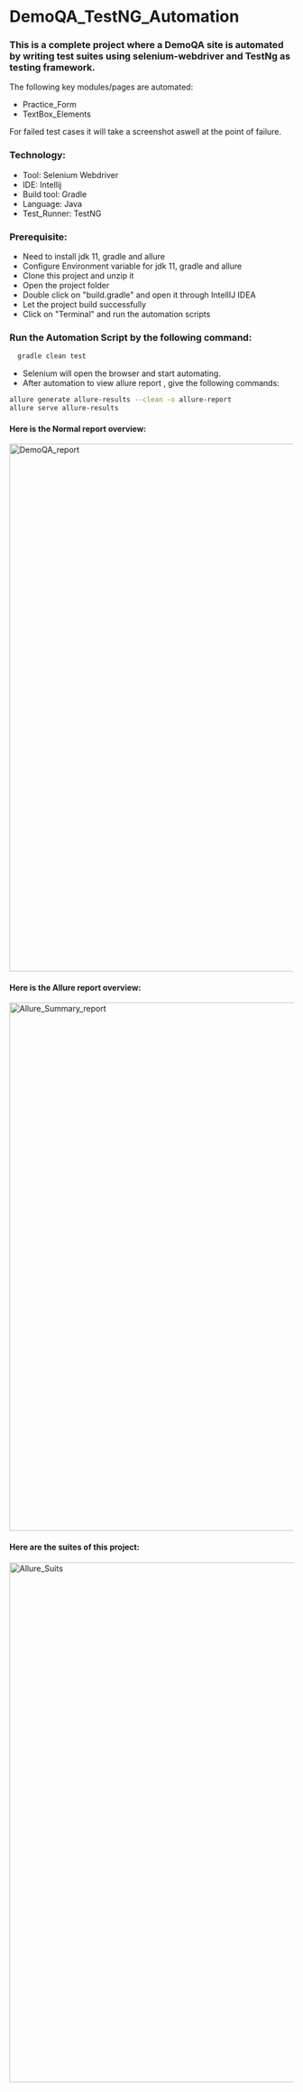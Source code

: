 # DemoQA_TestNG_Automation

### This is a complete project where a DemoQA site is automated by writing test suites using selenium-webdriver and TestNg as testing framework.
The following key modules/pages are automated:

* Practice_Form
* TextBox_Elements

For failed test cases it will take a screenshot aswell at the point of failure.

### Technology:

* Tool: Selenium Webdriver
* IDE: Intellij
* Build tool: Gradle
* Language: Java
* Test_Runner: TestNG

### Prerequisite:
* Need to install jdk 11, gradle and allure
* Configure Environment variable for jdk 11, gradle and allure
* Clone this project and unzip it
* Open the project folder
* Double click on "build.gradle" and open it through IntellIJ IDEA
* Let the project build successfully
* Click on "Terminal" and run the automation scripts

### Run the Automation Script by the following command:

```bash
  gradle clean test 
```
* Selenium will open the browser and start automating.
* After automation to view allure report , give the following commands:

```bash
allure generate allure-results --clean -o allure-report
allure serve allure-results
```
#### Here is the Normal report overview:
<img width="934" alt="DemoQA_report" src="https://user-images.githubusercontent.com/59090637/201707058-9a46dd40-cbf2-4e61-9e48-fbe839d87004.PNG">

#### Here is the Allure report overview:
<img width="935" alt="Allure_Summary_report" src="https://user-images.githubusercontent.com/59090637/201707259-c2029f56-1bbd-4956-b17e-3d5e3d0b380f.PNG">

#### Here are the suites of this project:
<img width="920" alt="Allure_Suits" src="https://user-images.githubusercontent.com/59090637/201707429-c5dc81ac-0be7-4ccb-9939-cdc4230f2733.PNG">
